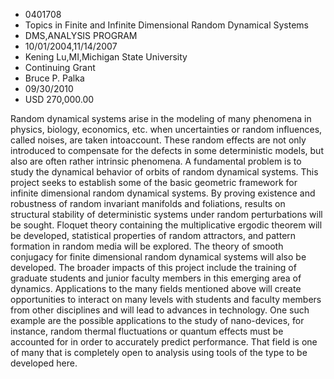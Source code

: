
* 0401708
* Topics in Finite and Infinite Dimensional Random Dynamical Systems
* DMS,ANALYSIS PROGRAM
* 10/01/2004,11/14/2007
* Kening Lu,MI,Michigan State University
* Continuing Grant
* Bruce P. Palka
* 09/30/2010
* USD 270,000.00

Random dynamical systems arise in the modeling of many phenomena in physics,
biology, economics, etc. when uncertainties or random influences, called noises,
are taken intoaccount. These random effects are not only introduced to
compensate for the defects in some deterministic models, but also are often
rather intrinsic phenomena. A fundamental problem is to study the dynamical
behavior of orbits of random dynamical systems. This project seeks to establish
some of the basic geometric framework for infinite dimensional random dynamical
systems. By proving existence and robustness of random invariant manifolds and
foliations, results on structural stability of deterministic systems under
random perturbations will be sought. Floquet theory containing the
multiplicative ergodic theorem will be developed, statistical properties of
random attractors, and pattern formation in random media will be explored. The
theory of smooth conjugacy for finite dimensional random dynamical systems will
also be developed. The broader impacts of this project include the training of
graduate students and junior faculty members in this emerging area of dynamics.
Applications to the many fields mentioned above will create opportunities to
interact on many levels with students and faculty members from other disciplines
and will lead to advances in technology. One such example are the possible
applications to the study of nano-devices, for instance, random thermal
fluctuations or quantum effects must be accounted for in order to accurately
predict performance. That field is one of many that is completely open to
analysis using tools of the type to be developed here.
